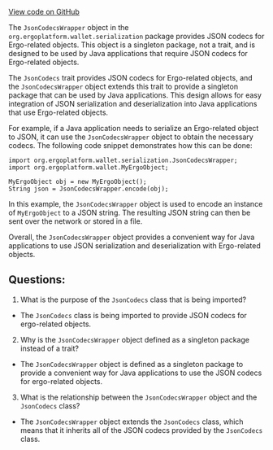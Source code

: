 [View code on GitHub](https://github.com/ergoplatform/ergo/ergo-wallet/src/main/scala/org/ergoplatform/wallet/serialization/JsonCodecsWrapper.scala)

The `JsonCodecsWrapper` object in the `org.ergoplatform.wallet.serialization` package provides JSON codecs for Ergo-related objects. This object is a singleton package, not a trait, and is designed to be used by Java applications that require JSON codecs for Ergo-related objects. 

The `JsonCodecs` trait provides JSON codecs for Ergo-related objects, and the `JsonCodecsWrapper` object extends this trait to provide a singleton package that can be used by Java applications. This design allows for easy integration of JSON serialization and deserialization into Java applications that use Ergo-related objects.

For example, if a Java application needs to serialize an Ergo-related object to JSON, it can use the `JsonCodecsWrapper` object to obtain the necessary codecs. The following code snippet demonstrates how this can be done:

```
import org.ergoplatform.wallet.serialization.JsonCodecsWrapper;
import org.ergoplatform.wallet.MyErgoObject;

MyErgoObject obj = new MyErgoObject();
String json = JsonCodecsWrapper.encode(obj);
```

In this example, the `JsonCodecsWrapper` object is used to encode an instance of `MyErgoObject` to a JSON string. The resulting JSON string can then be sent over the network or stored in a file.

Overall, the `JsonCodecsWrapper` object provides a convenient way for Java applications to use JSON serialization and deserialization with Ergo-related objects.
## Questions: 
 1. What is the purpose of the `JsonCodecs` class that is being imported?
- The `JsonCodecs` class is being imported to provide JSON codecs for ergo-related objects.

2. Why is the `JsonCodecsWrapper` object defined as a singleton package instead of a trait?
- The `JsonCodecsWrapper` object is defined as a singleton package to provide a convenient way for Java applications to use the JSON codecs for ergo-related objects.

3. What is the relationship between the `JsonCodecsWrapper` object and the `JsonCodecs` class?
- The `JsonCodecsWrapper` object extends the `JsonCodecs` class, which means that it inherits all of the JSON codecs provided by the `JsonCodecs` class.